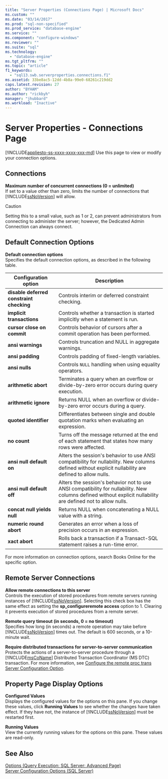 ```yaml
---
title: "Server Properties (Connections Page) | Microsoft Docs"
ms.custom: ""
ms.date: "03/14/2017"
ms.prod: "sql-non-specified"
ms.prod_service: "database-engine"
ms.service: ""
ms.component: "configure-windows"
ms.reviewer: ""
ms.suite: "sql"
ms.technology: 
  - "database-engine"
ms.tgt_pltfrm: ""
ms.topic: "article"
f1_keywords: 
  - "sql13.swb.serverproperties.connections.f1"
ms.assetid: 33be8ac5-12dd-4b8a-99e0-68261c219dd2
caps.latest.revision: 27
author: "BYHAM"
ms.author: "rickbyh"
manager: "jhubbard"
ms.workload: "Inactive"
---
```

# Server Properties - Connections Page
[!INCLUDE[appliesto-ss-xxxx-xxxx-xxx-md](../../includes/appliesto-ss-xxxx-xxxx-xxx-md.md)]
  Use this page to view or modify your connection options.  
  
## Connections  
 **Maximum number of concurrent connections (0 = unlimited)**  
 If set to a value other than zero, limits the number of connections that [!INCLUDE[ssNoVersion](../../includes/ssnoversion-md.md)] will allow.  
  
> [!CAUTION]  
>  Setting this to a small value, such as 1 or 2, can prevent administrators from connecting to administer the server; however, the Dedicated Admin Connection can always connect.  
  
## Default Connection Options  
 **Default connection options**  
 Specifies the default connection options, as described in the following table.  
  
|Configuration option|Description|  
|--------------------------|-----------------|  
|**disable deferred constraint checking**|Controls interim or deferred constraint checking.|  
|**implicit transactions**|Controls whether a transaction is started implicitly when a statement is run.|  
|**cursor close on commit**|Controls behavior of cursors after a commit operation has been performed.|  
|**ansi warnings**|Controls truncation and NULL in aggregate warnings.|  
|**ansi padding**|Controls padding of fixed-length variables.|  
|**ansi nulls**|Controls `NULL` handling when using equality operators.|  
|**arithmetic abort**|Terminates a query when an overflow or divide-by-zero error occurs during query execution.|  
|**arithmetic ignore**|Returns NULL when an overflow or divide-by-zero error occurs during a query.|  
|**quoted identifier**|Differentiates between single and double quotation marks when evaluating an expression.|  
|**no count**|Turns off the message returned at the end of each statement that states how many rows were affected.|  
|**ansi null default on**|Alters the session's behavior to use ANSI compatibility for nullability. New columns defined without explicit nullability are defined to allow nulls.|  
|**ansi null default off**|Alters the session's behavior not to use ANSI compatibility for nullability. New columns defined without explicit nullability are defined not to allow nulls.|  
|**concat null yields null**|Returns NULL when concatenating a NULL value with a string.|  
|**numeric round abort**|Generates an error when a loss of precision occurs in an expression.|  
|**xact abort**|Rolls back a transaction if a Transact-SQL statement raises a run-time error.|  
  
 For more information on connection options, search Books Online for the specific option.  
  
## Remote Server Connections  
 **Allow remote connections to this server**  
 Controls the execution of stored procedures from remote servers running instances of [!INCLUDE[ssNoVersion](../../includes/ssnoversion-md.md)]. Selecting this check box has the same effect as setting the **sp_configureremote access** option to 1. Clearing it prevents execution of stored procedures from a remote server.  
  
 **Remote query timeout (in seconds, 0 = no timeout)**  
 Specifies how long (in seconds) a remote operation may take before [!INCLUDE[ssNoVersion](../../includes/ssnoversion-md.md)] times out. The default is 600 seconds, or a 10-minute wait.  
  
 **Require distributed transactions for server-to-server communication**  
 Protects the actions of a server-to-server procedure through a [!INCLUDE[msCoName](../../includes/msconame-md.md)] Distributed Transaction Coordinator (MS DTC) transaction. For more information, see [Configure the remote proc trans Server Configuration Option](../../database-engine/configure-windows/configure-the-remote-proc-trans-server-configuration-option.md).  
  
## Property Page Display Options  
 **Configured Values**  
 Displays the configured values for the options on this pane. If you change these values, click **Running Values** to see whether the changes have taken effect. If they have not, the instance of [!INCLUDE[ssNoVersion](../../includes/ssnoversion-md.md)] must be restarted first.  
  
 **Running Values**  
 View the currently running values for the options on this pane. These values are read-only.  
  
## See Also  
 [Options &#40;Query Execution: SQL Server: Advanced Page&#41;](http://msdn.microsoft.com/library/3ec788c7-22c3-4216-9ad0-81a168d17074)   
 [Server Configuration Options &#40;SQL Server&#41;](../../database-engine/configure-windows/server-configuration-options-sql-server.md)  
  
  
